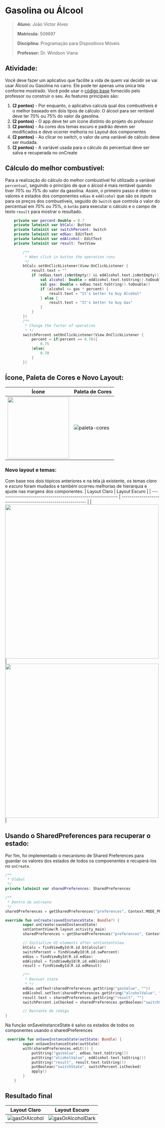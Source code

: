 ﻿# Gasolina ou Álcool
 
> **Aluno:** João Victor Alves
> 
> **Matrícula:** 509697
> 
> **Disciplina:** Programação para Dispositivos Móveis
> 
> **Professor:** Dr. Windson Viana

## Atividade:

Você deve fazer um aplicativo que facilite a vida de quem vai decidir se vai usar Álcool ou Gasolina no carro. Ele pode ter apenas uma única tela conforme mostrado. Você pode usar o [código base](https://github.com/windcarvalho/AlcoolOuGasolina) fornecido pelo professor ou construir o seu. 
As features principais são:
1. **(2 pontos)** - Por enquanto, o aplicativo calcula qual dos combustíveis é o melhor baseado em dois tipos de cálculo: O álcool para ser rentável deve ter 70% ou 75% do valor da gasolina.
2. **(2 pontos)** - O app deve ter um ícone distinto do projeto do professor
3. **(2 pontos)** - As cores dos temas escuro e padrão devem ser modificados e deve ocorrer melhoria no Layout dos componentes
4. **(2 pontos)** - Ao clicar no switch, o valor de uma variável de cálculo deve ser mudada. 
5. **(2 pontos)** - A variável usada para o cálculo do percentual deve ser salva e recuperada no onCreate

## Cálculo do melhor combustível:
Para a realização do cálculo do melhor combustível foi utilizado a variável `percentual`, seguindo o princípio de que o álcool é mais rentável quando tiver 70% ou 75% do valor da gasolina. 
Assim, o primeiro passo é obter os valores e estados dos componentes `edGas` e `edAlcohol` que são os _inputs_ para os preços dos combustíveis, seguido do `Switch` que controla o valor do percentual em 70% ou 75%, o `botão` para executar o cálculo e o campo de texto `result` para mostrar o resultado.

```kotlin
    private var percent:Double = 0.7
    private lateinit var btCalc: Button
    private lateinit var switchPercent: Switch
    private lateinit var edGas: EditText
    private lateinit var edAlcohol: EditText
    private lateinit var result: TextView
```
```kotlin
        /**
         * When click in button the operation runs
         */
        btCalc.setOnClickListener(View.OnClickListener {
            result.text = ""
            if (edGas.text.isNotEmpty() && edAlcohol.text.isNotEmpty()) {
                val alcohol: Double = edAlcohol.text.toString().toDouble()
                val gas: Double = edGas.text.toString().toDouble()
                if (alcohol <= gas * percent) {
                    result.text = "It's better to buy Alcohol"
                } else {
                    result.text = "It's better to buy Gas"
                }
            }
        })
        /**
         * Change the factor of operation
         * */
        switchPercent.setOnClickListener(View.OnClickListener {
            percent = if(percent == 0.70){
                0.75
            }else{
                0.70
            }
        })
```

## Ícone, Paleta de Cores e Novo Layout:
| Ícone                                   | Paleta de Cores                                                        |
| --------------------------------------- | ---------------------------------------------------------------------- |
| <img src="https://github.com/joaoVictorBAlves/GasolinaOuAlcool/assets/86852231/0ad4c190-94bf-43bd-8906-1cfc634ee68b" width="200"> | ![paleta-cores](https://github.com/joaoVictorBAlves/GasolinaOuAlcool/assets/86852231/a67a927c-e2f2-4dc3-a6e8-b3282dcbcb84) |

### Novo layout e temas:
Com base nos dois tópicos anteriores e na tela já existente, os temas _claro_ e _escuro_ foram mudados e também ocorreu melhorias de hierarquia e ajuste nas margens dos componentes.
| Layout Claro                                                  | Layout Escuro                                                |
| ------------------------------------------------------------ | ------------------------------------------------------------ |
| <img src="https://github.com/joaoVictorBAlves/GasolinaOuAlcool/assets/86852231/b25dfe10-88c7-4173-a579-0baa5d9f9716" width="500"> | <img src="https://github.com/joaoVictorBAlves/GasolinaOuAlcool/assets/86852231/0a5d37da-ed61-4e8a-8117-66806335ddb0" width="500"> |

## Usando o SharedPreferences para recuperar o estado:
Por fim, foi implementado o mecanismo de Shared Preferences para guardar os valores dos estados de todos os compoenentes e recuperá-los no `onCreate`.

```kotlin
/**
 * Global
 */
private lateinit var sharedPreferences: SharedPreferences
```
```kotlin
/**
 * Dentro do onCreate
 */
sharedPreferences = getSharedPreferences("preferences", Context.MODE_PRIVATE)
```
```kotlin
override fun onCreate(savedInstanceState: Bundle?) {
        super.onCreate(savedInstanceState)
        setContentView(R.layout.activity_main)
        sharedPreferences = getSharedPreferences("preferences", Context.MODE_PRIVATE)

        // Initialize UI elements after setContentView
        btCalc = findViewById(R.id.btCalcular)
        switchPercent = findViewById(R.id.swPercent)
        edGas = findViewById(R.id.edGas)
        edAlcohol = findViewById(R.id.edAlcohol)
        result = findViewById(R.id.edResult)

        /**
         * Recover state
         * */
        edGas.setText(sharedPreferences.getString("gasValue", ""))
        edAlcohol.setText(sharedPreferences.getString("alcoholValue", ""))
        result.text = sharedPreferences.getString("result", "")
        switchPercent.isChecked = sharedPreferences.getBoolean("switchState", false)

        // Restante do código
}
```
Na função onSaveInstanceState é salvo os estados de todos os componentes usando o sharedPreferences
```kotlin
 override fun onSaveInstanceState(outState: Bundle) {
        super.onSaveInstanceState(outState)
        with(sharedPreferences.edit()) {
            putString("gasValue", edGas.text.toString())
            putString("alcoholValue", edAlcohol.text.toString())
            putString("result", result.text.toString())
            putBoolean("switchState", switchPercent.isChecked)
            apply()
        }
    }
```
## Resultado final
| Layout Claro | Layout Escuro |
| ------------ | ------------ |
| ![gasOrAlcohol](https://github.com/joaoVictorBAlves/GasolinaOuAlcool/assets/86852231/01605484-c66e-440b-aa0a-82a66723f361) | ![gasOrAlcoholDark](https://github.com/joaoVictorBAlves/GasolinaOuAlcool/assets/86852231/ea356104-f1da-46c5-8805-83c30f87423b) |


